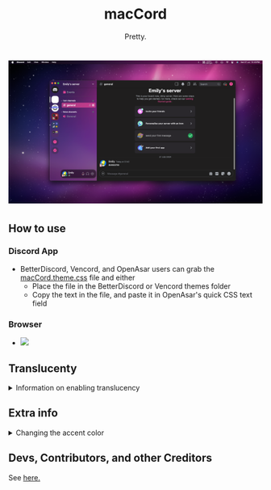 <h1 align="center">macCord</h1>
<p align="center">Pretty.</p>

# ![screenshot](https://raw.githubusercontent.com/sdhEmily/macCord/main/assets/preview.png)

## How to use

### Discord App

* BetterDiscord, Vencord, and OpenAsar users can grab the [macCord.theme.css](https://raw.githubusercontent.com/sdhEmily/macCord/main/macCord.theme.css) file and either
  * Place the file in the BetterDiscord or Vencord themes folder
  * Copy the text in the file, and paste it in OpenAsar's quick CSS text field
 
### Browser 
 * [![](https://img.shields.io/badge/install%20with-stylus-006666?style=flat-square)](https://github.com/sdhEmily/macCord/raw/main/macCord.user.css)

## Translucenty

<details>
<summary>Information on enabling translucency</summary>

### Check out [this issue](https://github.com/SlippingGittys-Discord-Themes/surCord/issues/42) if you use Windows. [Mica for Everyone](https://github.com/MicaForEveryone/MicaForEveryone) is known to play decently, but be very spotty.

This theme supports translucency. 

### You can achieve the same look on Vencord/macOS by doing as follows:

* Go to Settings > Vencord, then toggle "Enable Translucent Window".
* If you're using Suncord scroll down and set "Window vibrancy style" to "HUD"

![image](https://user-images.githubusercontent.com/76500838/231659229-4f261d16-304e-4904-b9f5-88478ab2fe89.png)


### Extra info
 * You can adjust the opacity and colors by pasting & messing with these varriables 
   
 ```css
 
.theme-dark {
  --background-tertiary: #2f31364b;
}

.theme-light {
  --background-tertiary: #ffffff1d;
}

```
</details>
 
## Extra info
<details>
<summary>Changing the accent color</summary>

* You can very easily [change the accent color](https://cdn.discordapp.com/attachments/816373850647953439/984177819204603924/unknown.png) for macCord by navigating to `/src/_theming.scss` and [uncommenting **>>>one<<<**](https://github.com/SlippingGittys-Discord-Themes/macCord/blob/main/src/_theming.scss) of the accent colors.  
  
  BD and Stylus can uncomment these in macCord.theme.css / macCord.user.css

* Stylus users on Firefox have to be on version 102 or later and toggle "Patch CSP to allow style assets"  
  Chromium browsers shall be fine by default on any recent version.
  
  ![stylus setting](/assets/stylussettingneeded.png)
</details>


## Devs, Contributors, and other Creditors 

See [here.](https://github.com/sdhEmily/macCord/graphs/contributors)

